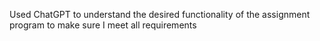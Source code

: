 Used ChatGPT to understand the desired functionality of the assignment program to make sure I meet all requirements

